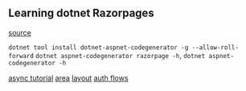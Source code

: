 ## Learning dotnet Razorpages
[source](https://learn.microsoft.com/en-us/aspnet/core/tutorials/razor-pages/razor-pages-start?view=aspnetcore-9.0&tabs=visual-studio-code)

`dotnet tool install dotnet-aspnet-codegenerator -g --allow-roll-forward`
`dotnet aspnet-codegenerator razorpage -h`, `dotnet aspnet-codegenerator -h`

[async tutorial](https://learn.microsoft.com/en-us/aspnet/core/data/ef-rp/intro?view=aspnetcore-9.0#asynchronous-code)
[area](https://learn.microsoft.com/en-us/aspnet/core/mvc/controllers/areas?view=aspnetcore-9.0)
[layout](https://learn.microsoft.com/en-us/aspnet/core/razor-pages/?view=aspnetcore-9.0#layout)
[auth flows](https://learn.microsoft.com/en-us/aspnet/core/security/?view=aspnetcore-9.0#secure-authentication-flows)
